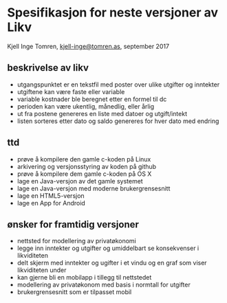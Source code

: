 Spesifikasjon for neste versjoner av Likv
=========================================
Kjell Inge Tomren, kjell-inge@tomren.as, september 2017

## beskrivelse av likv
- utgangspunktet er en tekstfil med poster over ulike utgifter og inntekter
- utgiftene kan være faste eller variable
- variable kostnader ble beregnet etter en formel til dc
- perioden kan være ukentlig, månedlig, eller årlig
- ut fra postene genereres en liste med datoer og utgift/intekt
- listen sorteres etter dato og saldo genereres for hver dato med endring

## ttd
- prøve å kompilere den gamle c-koden på Linux
- arkivering og versjonsstyring av koden på github
- prøve å kompilere dem gamle c-koden på OS X
- lage en Java-versjon av det gamle systemet
- lage en Java-versjon med moderne brukergrensesnitt
- lage en HTML5-versjon
- lage en App for Android

## ønsker for framtidig versjoner
- nettsted for modellering av privatøkonomi
- legge inn inntekter og utgifter og umiddelbart se konsekvenser i likviditeten
- delt skjerm med inntekter og ugifter i et vindu og en graf som viser likviditeten under
- kan gjerne bli en mobilapp i tillegg til nettstedet
- modellering av privatøkonom med basis i normtall for utgifter
- brukergrensesnitt som er tilpasset mobil
